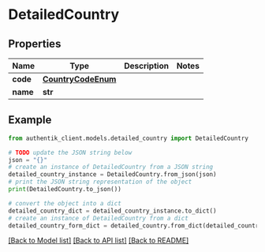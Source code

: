 # DetailedCountry


## Properties

Name | Type | Description | Notes
------------ | ------------- | ------------- | -------------
**code** | [**CountryCodeEnum**](CountryCodeEnum.md) |  | 
**name** | **str** |  | 

## Example

```python
from authentik_client.models.detailed_country import DetailedCountry

# TODO update the JSON string below
json = "{}"
# create an instance of DetailedCountry from a JSON string
detailed_country_instance = DetailedCountry.from_json(json)
# print the JSON string representation of the object
print(DetailedCountry.to_json())

# convert the object into a dict
detailed_country_dict = detailed_country_instance.to_dict()
# create an instance of DetailedCountry from a dict
detailed_country_form_dict = detailed_country.from_dict(detailed_country_dict)
```
[[Back to Model list]](../README.md#documentation-for-models) [[Back to API list]](../README.md#documentation-for-api-endpoints) [[Back to README]](../README.md)



